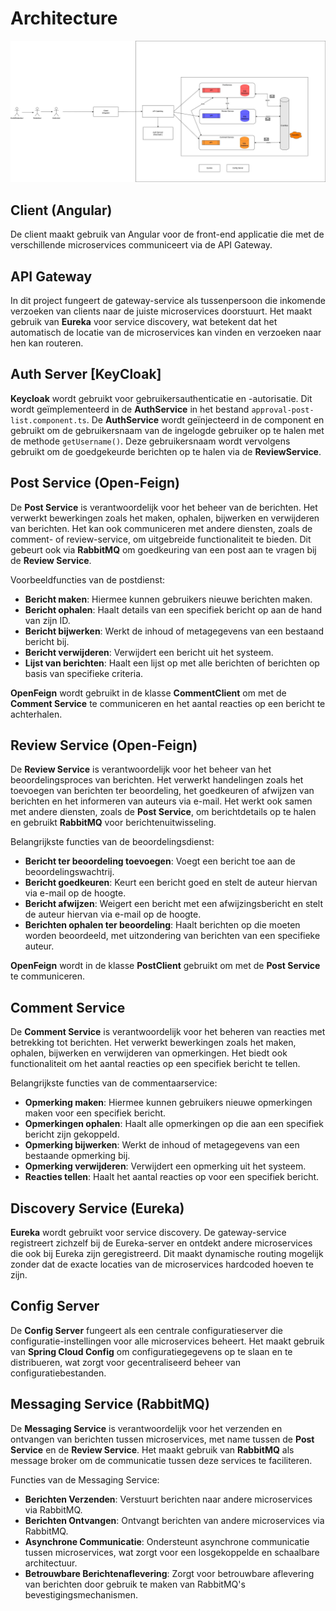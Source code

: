 # Architecture

![Architectuur Diagram](schema.jpg)

## Client (Angular)

De client maakt gebruik van Angular voor de front-end applicatie die met de verschillende microservices communiceert via de API Gateway.

## API Gateway
In dit project fungeert de gateway-service als tussenpersoon die inkomende verzoeken van clients naar de juiste microservices doorstuurt. Het maakt gebruik van **Eureka** voor service discovery, wat betekent dat het automatisch de locatie van de microservices kan vinden en verzoeken naar hen kan routeren.

## Auth Server [KeyCloak]
**Keycloak** wordt gebruikt voor gebruikersauthenticatie en -autorisatie. 
Dit wordt geïmplementeerd in de **AuthService** in het bestand `approval-post-list.component.ts`. De **AuthService** wordt geïnjecteerd in de component en gebruikt om de gebruikersnaam van de ingelogde gebruiker op te halen met de methode `getUsername()`. Deze gebruikersnaam wordt vervolgens gebruikt om de goedgekeurde berichten op te halen via de **ReviewService**.

## Post Service (Open-Feign)
De **Post Service** is verantwoordelijk voor het beheer van de berichten. Het verwerkt bewerkingen zoals het maken, ophalen, bijwerken en verwijderen van berichten. Het kan ook communiceren met andere diensten, zoals de comment- of review-service, om uitgebreide functionaliteit te bieden. Dit gebeurt ook via **RabbitMQ** om goedkeuring van een post aan te vragen bij de **Review Service**.

Voorbeeldfuncties van de postdienst:
- **Bericht maken**: Hiermee kunnen gebruikers nieuwe berichten maken.
- **Bericht ophalen**: Haalt details van een specifiek bericht op aan de hand van zijn ID.
- **Bericht bijwerken**: Werkt de inhoud of metagegevens van een bestaand bericht bij.
- **Bericht verwijderen**: Verwijdert een bericht uit het systeem.
- **Lijst van berichten**: Haalt een lijst op met alle berichten of berichten op basis van specifieke criteria.

**OpenFeign** wordt gebruikt in de klasse **CommentClient** om met de **Comment Service** te communiceren en het aantal reacties op een bericht te achterhalen.

## Review Service (Open-Feign)
De **Review Service** is verantwoordelijk voor het beheer van het beoordelingsproces van berichten. Het verwerkt handelingen zoals het toevoegen van berichten ter beoordeling, het goedkeuren of afwijzen van berichten en het informeren van auteurs via e-mail. Het werkt ook samen met andere diensten, zoals de **Post Service**, om berichtdetails op te halen en gebruikt **RabbitMQ** voor berichtenuitwisseling.

Belangrijkste functies van de beoordelingsdienst:
- **Bericht ter beoordeling toevoegen**: Voegt een bericht toe aan de beoordelingswachtrij.
- **Bericht goedkeuren**: Keurt een bericht goed en stelt de auteur hiervan via e-mail op de hoogte.
- **Bericht afwijzen**: Weigert een bericht met een afwijzingsbericht en stelt de auteur hiervan via e-mail op de hoogte.
- **Berichten ophalen ter beoordeling**: Haalt berichten op die moeten worden beoordeeld, met uitzondering van berichten van een specifieke auteur.

**OpenFeign** wordt in de klasse **PostClient** gebruikt om met de **Post Service** te communiceren.

## Comment Service
De **Comment Service** is verantwoordelijk voor het beheren van reacties met betrekking tot berichten. Het verwerkt bewerkingen zoals het maken, ophalen, bijwerken en verwijderen van opmerkingen. Het biedt ook functionaliteit om het aantal reacties op een specifiek bericht te tellen.

Belangrijkste functies van de commentaarservice:
- **Opmerking maken**: Hiermee kunnen gebruikers nieuwe opmerkingen maken voor een specifiek bericht.
- **Opmerkingen ophalen**: Haalt alle opmerkingen op die aan een specifiek bericht zijn gekoppeld.
- **Opmerking bijwerken**: Werkt de inhoud of metagegevens van een bestaande opmerking bij.
- **Opmerking verwijderen**: Verwijdert een opmerking uit het systeem.
- **Reacties tellen**: Haalt het aantal reacties op voor een specifiek bericht.

## Discovery Service (Eureka)
**Eureka** wordt gebruikt voor service discovery. De gateway-service registreert zichzelf bij de Eureka-server en ontdekt andere microservices die ook bij Eureka zijn geregistreerd. Dit maakt dynamische routing mogelijk zonder dat de exacte locaties van de microservices hardcoded hoeven te zijn.

## Config Server
De **Config Server** fungeert als een centrale configuratieserver die configuratie-instellingen voor alle microservices beheert. Het maakt gebruik van **Spring Cloud Config** om configuratiegegevens op te slaan en te distribueren, wat zorgt voor gecentraliseerd beheer van configuratiebestanden.

## Messaging Service (RabbitMQ)
De **Messaging Service** is verantwoordelijk voor het verzenden en ontvangen van berichten tussen microservices, met name tussen de **Post Service** en de **Review Service**. Het maakt gebruik van **RabbitMQ** als message broker om de communicatie tussen deze services te faciliteren.

Functies van de Messaging Service:
- **Berichten Verzenden**: Verstuurt berichten naar andere microservices via RabbitMQ.
- **Berichten Ontvangen**: Ontvangt berichten van andere microservices via RabbitMQ.
- **Asynchrone Communicatie**: Ondersteunt asynchrone communicatie tussen microservices, wat zorgt voor een losgekoppelde en schaalbare architectuur.
- **Betrouwbare Berichtenaflevering**: Zorgt voor betrouwbare aflevering van berichten door gebruik te maken van RabbitMQ's bevestigingsmechanismen.
